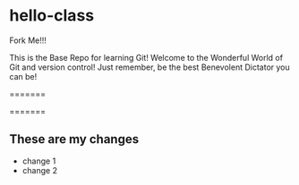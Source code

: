 # hello-class
Fork Me!!!

This is the Base Repo for learning Git! Welcome to the Wonderful World of Git and version control! Just remember, be the best Benevolent Dictator you can be!

=======


=======

## These are my changes

* change 1
* change 2

